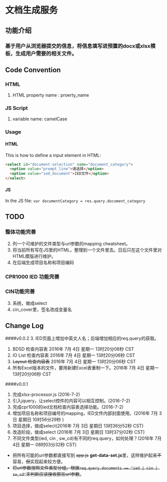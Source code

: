 # 文档生成服务
## 功能介绍
### 基于用户从浏览器提交的信息，将信息填写进预置的docx或xlsx模板，生成用户需要的相关文件。

## Code Convention

### HTML
1. HTML property name : proerty_name

### JS Script
1. variable name: camelCase

### Usage

#### HTML
This is how to define a input element in HTML:

```html
<select id="document-selection" name="document_category">
  <option value="prompt_line">请选择</option> 
  <option value="ied_document">IED文件</option> 
</select>
```

#### JS
In the JS file:
```var documentCategory = res.query.document_category```

## TODO

### 整体功能完善
2. 列一个可维护的文件类型与url参数的mapping cheatsheet。
3. 将当前所有写在JS里的HTML，整理到一个文件里去。日后只在这个文件里对HTML模版进行维护。
4. 在后端生成项目名称和项目编码


### CPR1000 IED 功能完善

### CIN功能完善
3. 系统，做成select
1. cin_cover里，签名改成变量名

## Change Log

####v0.0.2
3. IED页面上增加中英文人名；后端增加相应的req.query的获取。
1. BDSD 检查内容表 2016年 7月 4日 星期一 13时20分06秒 CST
2. IO List 检查内容表 2016年 7月 4日 星期一 13时20分06秒 CST
3. ~~Layout 检查内容表~~  2016年 7月 4日 星期一 13时20分06秒 CST
4. 所有Excel版本的文件，要用新建Excel表重制一下。2016年 7月 4日 星期一 13时20分06秒 CST


####v0.0.1
1. 完成xlsx-processor.js (2016-7-2)
2. 引入jquery，让select控件的内容可以相互控制。(2016-7-2)
3. 完成cpr1000的ied文档检查内容表选择功能。(2016-7-2)
3. 增加项目名称和项目编号的mapping，IED文件内部封面使用。(2016年 7月 3日 星期日 10时56分29秒 )
1. 项目选择，做成select(2016年 7月 3日 星期日 13时36分52秒 CST)
2. 改造阶段，做成select (2016年 7月 3日 星期日 13时37分02秒 CST)
1. 不同文件类型(ied, cin , sw_cd)有不同的req.query，如何处理？(2016年 7月 4日 星期一 08时03分32秒 CST) 
  - 把所有可能的url参数都直接写到 ~~app.js~~ **get-data-set.js**里，这样维护起来~~不~~容易，~~但~~实现起来较方便。
  - ~~将url参数按照文件类型分组。根据`req.query.documents == "ied | cin | sw_cd"`来判断应该接收那些url参数~~。
